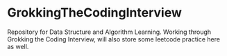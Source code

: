 # GrokkingTheCodingInterview

Repository for Data Structure and Algorithm Learning.
Working through Grokking the Coding Interview, will also store some leetcode practice here as well.
